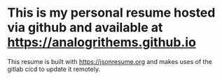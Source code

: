 # This is my personal resume hosted via github and available at https://analogrithems.github.io

This resume is built with https://jsonresume.org and makes uses of the gitlab cicd to update it remotely.

